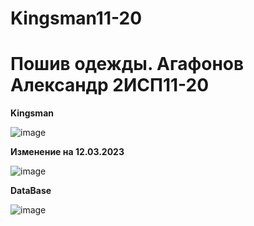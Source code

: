 # Kingsman11-20


<h1> Пошив одежды. Агафонов Александр 2ИСП11-20 </h1>


<b> Kingsman </b>

![image](https://user-images.githubusercontent.com/93195326/224111618-68f7e7d6-900c-48fc-8f4e-6750ec792f53.png)


<b> Изменение на 12.03.2023 </b>


![image](https://user-images.githubusercontent.com/93195326/224549774-c53469c3-c684-4d1f-9dfc-412f92d797ff.png)


<b> DataBase </b>


![image](https://user-images.githubusercontent.com/93195326/224431785-d348169a-16a2-462f-948e-85822da5b6f3.png)
